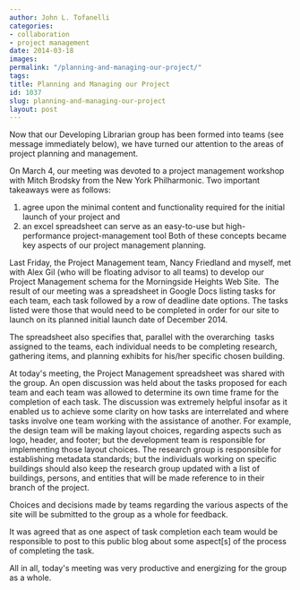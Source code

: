 ```yaml
---
author: John L. Tofanelli
categories:
- collaboration
- project management
date: 2014-03-18
images:
permalink: "/planning-and-managing-our-project/"
tags:
title: Planning and Managing our Project
id: 1037
slug: planning-and-managing-our-project
layout: post
---
```

Now that our Developing Librarian group has been formed into teams (see message immediately below), we have turned our attention to the areas of project planning and management.

On March 4, our meeting was devoted to a project management workshop with Mitch Brodsky from the New York Philharmonic. Two important takeaways were as follows:

1. agree upon the minimal content and functionality required for the initial launch of your project and
2. an excel spreadsheet can serve as an easy-to-use but high-performance project-management tool Both of these concepts became key aspects of our project management planning.

Last Friday, the Project Management team, Nancy Friedland and myself, met with Alex Gil (who will be floating advisor to all teams) to develop our Project Management schema for the Morningside Heights Web Site.  The result of our meeting was a spreadsheet in Google Docs listing tasks for each team, each task followed by a row of deadline date options. The tasks listed were those that would need to be completed in order for our site to launch on its planned initial launch date of December 2014.

The spreadsheet also specifies that, parallel with the overarching  tasks assigned to the teams, each individual needs to be completing research, gathering items, and planning exhibits for his/her specific chosen building.

At today's meeting, the Project Management spreadsheet was shared with the group. An open discussion was held about the tasks proposed for each team and each team was allowed to determine its own time frame for the completion of each task. The discussion was extremely helpful insofar as it enabled us to achieve some clarity on how tasks are interrelated and where tasks involve one team working with the assistance of another. For example, the design team will be making layout choices, regarding aspects such as logo, header, and footer; but the development team is responsible for implementing those layout choices. The research group is responsible for establishing metadata standards; but the individuals working on specific buildings should also keep the research group updated with a list of buildings, persons, and entities that will be made reference to in their branch of the project.

Choices and decisions made by teams regarding the various aspects of the site will be submitted to the group as a whole for feedback.

It was agreed that as one aspect of task completion each team would be responsible to post to this public blog about some aspect[s] of the process of completing the task.

All in all, today's meeting was very productive and energizing for the group as a whole.
